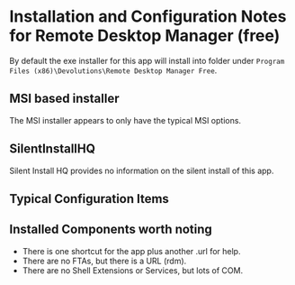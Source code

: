 # Installation and Configuration Notes for Remote Desktop Manager (free)

By default the exe installer for this app will install into folder under  `Program Files (x86)\Devolutions\Remote Desktop Manager Free`. 


## MSI based installer
The MSI installer appears to only have the typical MSI options.




## SilentInstallHQ
Silent Install HQ provides no information on the silent install of this app.
## Typical Configuration Items 


## Installed Components worth noting

* There is one shortcut for the app plus another .url for help.
* There are no FTAs, but there is a URL (rdm).
* There are no Shell Extensions or Services, but lots of COM.